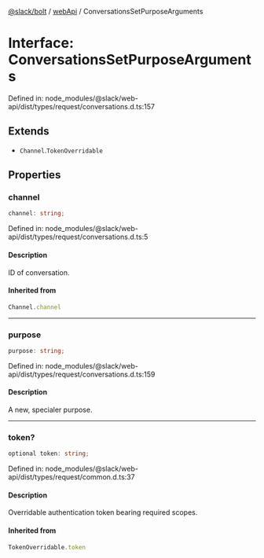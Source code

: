 [@slack/bolt](../../../../index.md) / [webApi](../index.md) / ConversationsSetPurposeArguments

# Interface: ConversationsSetPurposeArguments

Defined in: node\_modules/@slack/web-api/dist/types/request/conversations.d.ts:157

## Extends

- `Channel`.`TokenOverridable`

## Properties

### channel

```ts
channel: string;
```

Defined in: node\_modules/@slack/web-api/dist/types/request/conversations.d.ts:5

#### Description

ID of conversation.

#### Inherited from

```ts
Channel.channel
```

***

### purpose

```ts
purpose: string;
```

Defined in: node\_modules/@slack/web-api/dist/types/request/conversations.d.ts:159

#### Description

A new, specialer purpose.

***

### token?

```ts
optional token: string;
```

Defined in: node\_modules/@slack/web-api/dist/types/request/common.d.ts:37

#### Description

Overridable authentication token bearing required scopes.

#### Inherited from

```ts
TokenOverridable.token
```
